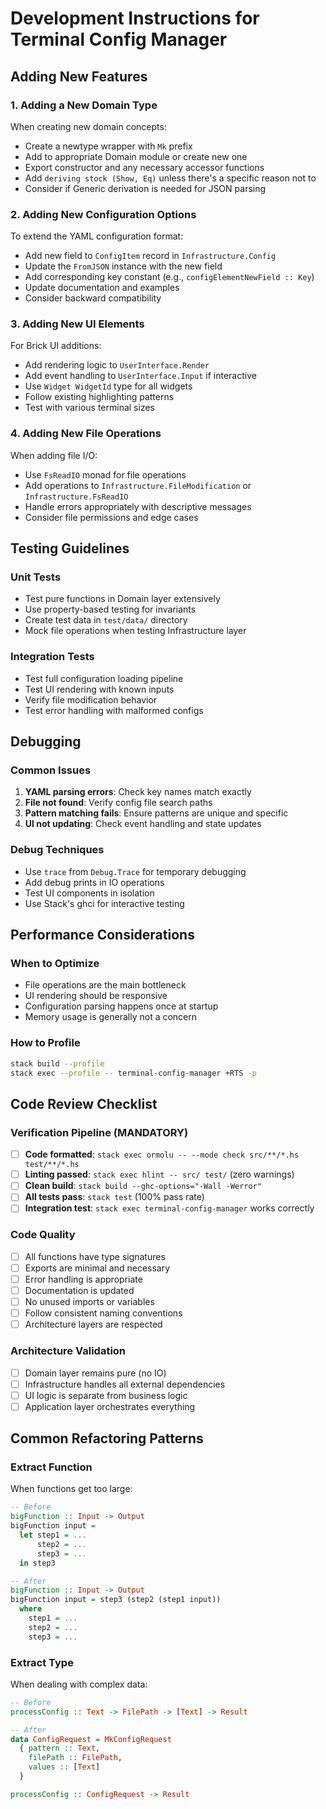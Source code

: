 # Development Instructions for Terminal Config Manager

## Adding New Features

### 1. Adding a New Domain Type
When creating new domain concepts:
- Create a newtype wrapper with `Mk` prefix
- Add to appropriate Domain module or create new one
- Export constructor and any necessary accessor functions
- Add `deriving stock (Show, Eq)` unless there's a specific reason not to
- Consider if Generic derivation is needed for JSON parsing

### 2. Adding New Configuration Options
To extend the YAML configuration format:
- Add new field to `ConfigItem` record in `Infrastructure.Config`
- Update the `FromJSON` instance with the new field
- Add corresponding key constant (e.g., `configElementNewField :: Key`)
- Update documentation and examples
- Consider backward compatibility

### 3. Adding New UI Elements
For Brick UI additions:
- Add rendering logic to `UserInterface.Render`
- Add event handling to `UserInterface.Input` if interactive
- Use `Widget WidgetId` type for all widgets
- Follow existing highlighting patterns
- Test with various terminal sizes

### 4. Adding New File Operations
When adding file I/O:
- Use `FsReadIO` monad for file operations
- Add operations to `Infrastructure.FileModification` or `Infrastructure.FsReadIO`
- Handle errors appropriately with descriptive messages
- Consider file permissions and edge cases

## Testing Guidelines

### Unit Tests
- Test pure functions in Domain layer extensively
- Use property-based testing for invariants
- Create test data in `test/data/` directory
- Mock file operations when testing Infrastructure layer

### Integration Tests
- Test full configuration loading pipeline
- Test UI rendering with known inputs
- Verify file modification behavior
- Test error handling with malformed configs

## Debugging

### Common Issues
1. **YAML parsing errors**: Check key names match exactly
2. **File not found**: Verify config file search paths
3. **Pattern matching fails**: Ensure patterns are unique and specific
4. **UI not updating**: Check event handling and state updates

### Debug Techniques
- Use `trace` from `Debug.Trace` for temporary debugging
- Add debug prints in IO operations
- Test UI components in isolation
- Use Stack's ghci for interactive testing

## Performance Considerations

### When to Optimize
- File operations are the main bottleneck
- UI rendering should be responsive
- Configuration parsing happens once at startup
- Memory usage is generally not a concern

### How to Profile
```bash
stack build --profile
stack exec --profile -- terminal-config-manager +RTS -p
```

## Code Review Checklist

### Verification Pipeline (MANDATORY)
- [ ] **Code formatted**: `stack exec ormolu -- --mode check src/**/*.hs test/**/*.hs`
- [ ] **Linting passed**: `stack exec hlint -- src/ test/` (zero warnings)
- [ ] **Clean build**: `stack build --ghc-options="-Wall -Werror"`
- [ ] **All tests pass**: `stack test` (100% pass rate)
- [ ] **Integration test**: `stack exec terminal-config-manager` works correctly

### Code Quality
- [ ] All functions have type signatures
- [ ] Exports are minimal and necessary
- [ ] Error handling is appropriate
- [ ] Documentation is updated
- [ ] No unused imports or variables
- [ ] Follow consistent naming conventions
- [ ] Architecture layers are respected

### Architecture Validation
- [ ] Domain layer remains pure (no IO)
- [ ] Infrastructure handles all external dependencies
- [ ] UI logic is separate from business logic
- [ ] Application layer orchestrates everything

## Common Refactoring Patterns

### Extract Function
When functions get too large:
```haskell
-- Before
bigFunction :: Input -> Output
bigFunction input = 
  let step1 = ...
      step2 = ...
      step3 = ...
  in step3

-- After  
bigFunction :: Input -> Output
bigFunction input = step3 (step2 (step1 input))
  where
    step1 = ...
    step2 = ...
    step3 = ...
```

### Extract Type
When dealing with complex data:
```haskell
-- Before
processConfig :: Text -> FilePath -> [Text] -> Result

-- After
data ConfigRequest = MkConfigRequest
  { pattern :: Text,
    filePath :: FilePath, 
    values :: [Text]
  }

processConfig :: ConfigRequest -> Result
``` 